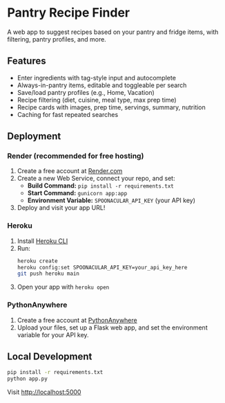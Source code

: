 # Pantry Recipe Finder

A web app to suggest recipes based on your pantry and fridge items, with filtering, pantry profiles, and more.

## Features
- Enter ingredients with tag-style input and autocomplete
- Always-in-pantry items, editable and toggleable per search
- Save/load pantry profiles (e.g., Home, Vacation)
- Recipe filtering (diet, cuisine, meal type, max prep time)
- Recipe cards with images, prep time, servings, summary, nutrition
- Caching for fast repeated searches

## Deployment

### Render (recommended for free hosting)
1. Create a free account at [Render.com](https://render.com/)
2. Create a new Web Service, connect your repo, and set:
   - **Build Command:** `pip install -r requirements.txt`
   - **Start Command:** `gunicorn app:app`
   - **Environment Variable:** `SPOONACULAR_API_KEY` (your API key)
3. Deploy and visit your app URL!

### Heroku
1. Install [Heroku CLI](https://devcenter.heroku.com/articles/heroku-cli)
2. Run:
   ```sh
   heroku create
   heroku config:set SPOONACULAR_API_KEY=your_api_key_here
   git push heroku main
   ```
3. Open your app with `heroku open`

### PythonAnywhere
1. Create a free account at [PythonAnywhere](https://www.pythonanywhere.com/)
2. Upload your files, set up a Flask web app, and set the environment variable for your API key.

## Local Development
```sh
pip install -r requirements.txt
python app.py
```
Visit [http://localhost:5000](http://localhost:5000) 